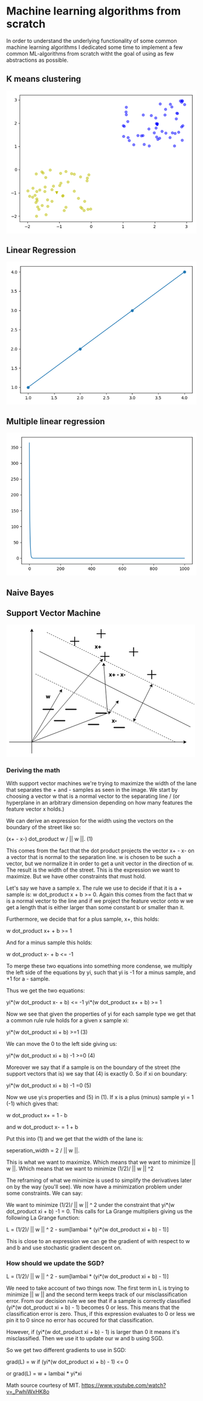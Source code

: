 # Machine learning algorithms from scratch
In order to understand the underlying functionality of some common machine learning algorithms I dedicated some time to implement a few common ML-algorithms from scratch witht the goal of using as few abstractions as possible.


## K means clustering

![](https://github.com/RubReh/ml-algorithms-from-scratch/blob/master/images/kmeanscluster.png)

## Linear Regression

![](https://github.com/RubReh/ml-algorithms-from-scratch/blob/master/images/linear_regression.png)


## Multiple linear regression

![](https://github.com/RubReh/ml-algorithms-from-scratch/blob/master/images/multiple_regression_error.png)

## Naive Bayes


## Support Vector Machine
![](https://github.com/RubReh/ml-algorithms-from-scratch/blob/master/images/Overview_svm.png)


### Deriving the math
With support vector machines we're trying to maximize the width of the lane that separates the + and - samples as seen in the image.
We start by choosing a vector w that is a normal vector to the separating line / (or hyperplane in an arbitrary dimension depending on how
many features the feature vector x holds.)

We can derive an expression for the width using the vectors on the boundary of the street like so:

(x+ - x-) dot_product w / || w ||. (1)

This comes from the fact that the dot product projects the vector x+ -  x- on a vector that is normal to the separation line.
w is chosen to be such a vector, but we normalize it in order to get a unit vector in the direction of w. The result is the width 
of the street. This is the expression we want to maximize. But we have other constraints that must hold.

Let's say we have a sample x. The rule we use to decide if that it is a + sample is:
w dot_product x + b >= 0. Again this comes from the fact that w is a normal vector to the line and if we project the feature vector onto
w we get a length that is either larger than some constant b or smaller than it.

Furthermore, we decide that for a plus sample, x+, this holds:

w dot_product x+ + b >= 1

And for a minus sample this holds:

w dot_product x- + b <= -1 


To merge these two equations into something more condense, we multiply the left side of the equations by yi, such
that yi is -1 for a minus sample, and +1 for a - sample.

Thus we get the two equations:

yi*(w dot_product x- + b) <= -1
yi*(w dot_product x+ + b) >= 1

Now we see that given the properties of yi for each sample type we get that a common rule rule holds for a given x sample xi:

yi*(w dot_product xi + b) >=1 (3)

We can move the 0 to the left side giving us: 

yi*(w dot_product xi + b) -1 >=0 (4)

Moreover we say that if a sample is on the boundary of the street (the support vectors that is) we say that (4)
is exactly 0. So if xi on boundary:

yi*(w dot_product xi + b) -1 =0 (5)

Now we use yi:s properties and (5) in (1). If x is a plus (minus) sample yi = 1 (-1) which gives that:

w dot_product x+  = 1 - b

and w dot_product x- = 1 + b

Put this into (1) and we get that the width of the lane is:

seperation_width = 2 / || w ||. 

This is what we want to maximize. Which means that we want to minimize || w ||. Which means that we
want to minimize (1/2)/ || w || ^2

The reframing of what we minimize is used to simplify the derivatives later on by the way (you'll see).
We now have a minimization problem under some constraints. We can say:

We want to minimize (1/2)/ || w || ^ 2 under the constraint that yi*(w dot_product xi + b) -1 = 0. This calls for La Grange multipliers giving us the
following La Grange function:

L = (1/2)/ || w || ^ 2 - sum[lambai * (yi*(w dot_product xi + b) - 1)]

This is close to an expression we can ge the gradient of with respect to w and b and use stochastic gradient descent on.

### How should we update the SGD?

L = (1/2)/ || w || ^ 2 - sum[lambai * (yi*(w dot_product xi + b) - 1)]

We need to take account of two things now. The first term in L is trying to minimize || w || and the second term 
keeps track of our misclassification error. From our decision rule we see that if a sample is correctly
classified (yi*(w dot_product xi + b) - 1) becomes 0 or less. This means that the classification error is zero. 
Thus, if this expression evaluates to 0 or less we pin it to 0 since no error has occured for that classification.

However, if (yi*(w dot_product xi + b) - 1) is larger than 0 it means it's misclassified. Then we use it to update
our w and b using SGD.

So we get two different gradients to use in SGD:

grad(L) = w if  (yi*(w dot_product xi + b) - 1) <= 0

or grad(L) = w + lambai * yi*xi
 


 Math source courtesy of MIT.
 https://www.youtube.com/watch?v=_PwhiWxHK8o


 



   

